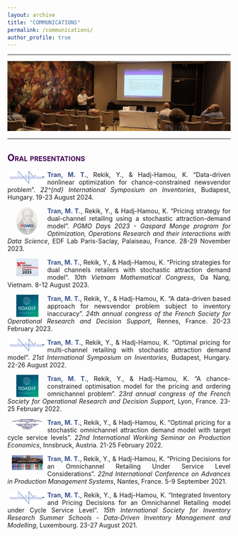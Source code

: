 ```yaml
---
layout: archive
title: "COMMUNICATIONS"
permalink: /communications/
author_profile: true
---
```

<style> body {text-align: justify} </style> <!-- Justify text. -->

------

<img src="/images/conf_band.JPG"
    class="center">

------

## <span style="font-variant:small-caps;"><span style="color:#440154">**Oral presentations**</span></span>

<img src="/images/ISIR.png"
    width="80"
    hspace="5"
    align="left"> <span style="color:#3B528B">**Tran, M. T.**</span>, Rekik, Y., & Hadj-Hamou, K. “Data-driven nonlinear optimization for chance-constrained newsvendor problem”. *22^{nd} International Symposium on Inventories*, Budapest, Hungary. 19-23 August 2024.


<img src="/images/logo_pgmo_2022-v3.png"
    width="50"
    hspace="20"
    align="left"> <span style="color:#3B528B">**Tran, M. T.**</span>, Rekik, Y., & Hadj-Hamou, K. “Pricing strategy for dual-channel retailing using a stochastic attraction-demand model”. *PGMO Days 2023 - Gaspard Monge program for Optimization, Operations Research and their interactions with Data Science*, EDF Lab Paris-Saclay, Palaiseau, France. 28-29 November 2023.

<img src="/images/VMC2023.JPG"
    width="50"
    hspace="20"
    align="left"> <span style="color:#3B528B">**Tran, M. T.**</span>, Rekik, Y., & Hadj-Hamou, K. “Pricing strategies for dual channels retailers with stochastic attraction demand model”. *10th Vietnam Mathematical Congress*, Da Nang, Vietnam. 8-12 August 2023.

<img src="/images/logo_roadef.png"
    width="50"
    hspace="20"
    align="left"> <span style="color:#3B528B">**Tran, M. T.**</span>, Rekik, Y., & Hadj-Hamou, K. “A data-driven based approach for newsvendor problem subject to inventory inaccuracy”. *24th annual congress of the French Society for Operational Research and Decision Support*, Rennes, France. 20-23 February 2023.

<img src="/images/ISIR.png"
    width="80"
    hspace="5"
    align="left"> <span style="color:#3B528B">**Tran, M. T.**</span>, Rekik, Y., & Hadj-Hamou, K. “Optimal pricing for multi-channel retailing with stochastic attraction demand model”. *21st International Symposium on Inventories*, Budapest, Hungary. 22-26 August 2022.

<img src="/images/logo_roadef.png"
    width="50"
    hspace="20"
    align="left"> <span style="color:#3B528B">**Tran, M. T.**</span>, Rekik, Y., & Hadj-Hamou, K. “A chance-constrained optimisation model for the pricing and ordering omnichannel problem”. *23rd annual congress of the French Society for Operational Research and Decision Support*, Lyon, France. 23-25 February 2022.

<img src="/images/IWSPE.jpg"
    width="70"
    hspace="10"
    align="left"> <span style="color:#3B528B">**Tran, M. T.**</span>, Rekik, Y., & Hadj-Hamou, K. “Optimal pricing for a stochastic omnichannel attraction demand model with target cycle service levels”. *22nd International Working Seminar on Production Economics*, Innsbruck, Austria. 21-25 February 2022.

<img src="/images/APMS2021.jpg"
    width="70"
    hspace="10"
    align="left"> <span style="color:#3B528B">**Tran, M. T.**</span>, Rekik, Y., & Hadj-Hamou, K. “Pricing Decisions for an Omnichannel Retailing Under Service Level Considerations”. *22nd  International Conference on Advances in Production Management Systems*, Nantes, France. 5-9 September 2021.

<img src="/images/ISIR.png"
    width="80"
    hspace="5"
    align="left"> <span style="color:#3B528B">**Tran, M. T.**</span>, Rekik, Y., & Hadj-Hamou, K. “Integrated Inventory and Pricing Decisions for an Omnichannel Retailing model under Cycle Service Level”. *15th International Society for Inventory Research Summer Schools - Data-Driven Inventory Management and Modelling*, Luxembourg. 23-27 August 2021.



